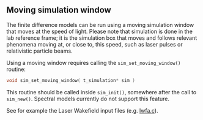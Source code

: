 ## Moving simulation window

The finite difference models can be run using a moving simulation window that moves at the speed of light. Please note that simulation is done in the lab reference frame; it is the simulation box that moves and follows relevant phenomena moving at, or close to, this speed, such as laser pulses or relativistic particle beams.

Using a moving window requires calling the `sim_set_moving_window()` routine:

```C
void sim_set_moving_window( t_simulation* sim )
```

This routine should be called inside `sim_init()`, somewhere after the call to `sim_new()`. Spectral models currently do not support this feature.

See for example the Laser Wakefield input files (e.g. [lwfa.c](../em1d/input/lwfa.c)).
